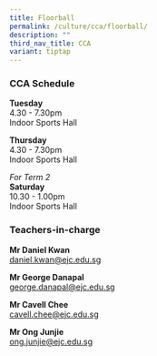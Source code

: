 ```yaml
---
title: Floorball
permalink: /culture/cca/floorball/
description: ""
third_nav_title: CCA
variant: tiptap
---
```

<h3><strong>CCA Schedule</strong></h3>
<p><strong>Tuesday</strong>
<br>4.30 - 7.30pm
<br>Indoor Sports Hall</p>
<p><strong>Thursday</strong>
<br>4.30 - 7.30pm
<br>Indoor Sports Hall</p>
<p><em>For Term 2</em>
<br><strong>Saturday </strong>
<br>10.30 - 1.00pm
<br>Indoor Sports Hall</p>
<h3><strong>Teachers-in-charge</strong></h3>
<p><strong>Mr Daniel Kwan</strong>
<br><a href="mailto:daniel.kwan@ejc.edu.sg" rel="noopener noreferrer nofollow" target="_blank">daniel.kwan@ejc.edu.sg</a>
</p>
<p><strong>Mr George Danapal</strong>
<br><a href="mailto:george.danapal@ejc.edu.sg" rel="noopener noreferrer nofollow" target="_blank">george.danapal@ejc.edu.sg</a>
</p>
<p><strong>Mr Cavell Chee</strong>
<br><a href="mailto:cavell.chee@ejc.edu.sg" rel="noopener noreferrer nofollow" target="_blank">cavell.chee@ejc.edu.sg</a>
</p>
<p><strong>Mr Ong Junjie</strong>
<br><a href="mailto:ong.junjie@ejc.edu.sg" rel="noopener noreferrer nofollow" target="_blank">ong.junjie@ejc.edu.sg</a>
<br>
</p>